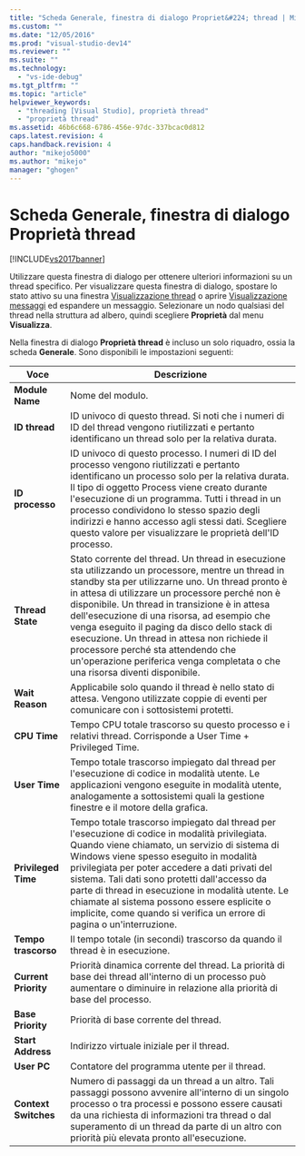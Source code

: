 ```yaml
---
title: "Scheda Generale, finestra di dialogo Propriet&#224; thread | Microsoft Docs"
ms.custom: ""
ms.date: "12/05/2016"
ms.prod: "visual-studio-dev14"
ms.reviewer: ""
ms.suite: ""
ms.technology: 
  - "vs-ide-debug"
ms.tgt_pltfrm: ""
ms.topic: "article"
helpviewer_keywords: 
  - "threading [Visual Studio], proprietà thread"
  - "proprietà thread"
ms.assetid: 46b6c668-6786-456e-97dc-337bcac0d812
caps.latest.revision: 4
caps.handback.revision: 4
author: "mikejo5000"
ms.author: "mikejo"
manager: "ghogen"
---
```

# Scheda Generale, finestra di dialogo Propriet&#224; thread
[!INCLUDE[vs2017banner](../code-quality/includes/vs2017banner.md)]

Utilizzare questa finestra di dialogo per ottenere ulteriori informazioni su un thread specifico.  Per visualizzare questa finestra di dialogo, spostare lo stato attivo su una finestra [Visualizzazione thread](../debugger/threads-view.md) o aprire [Visualizzazione messaggi](../debugger/messages-view.md) ed espandere un messaggio.  Selezionare un nodo qualsiasi del thread nella struttura ad albero, quindi scegliere **Proprietà** dal menu **Visualizza**.  
  
 Nella finestra di dialogo **Proprietà thread** è incluso un solo riquadro, ossia la scheda **Generale**.  Sono disponibili le impostazioni seguenti:  
  
|Voce|Descrizione|  
|----------|-----------------|  
|**Module Name**|Nome del modulo.|  
|**ID thread**|ID univoco di questo thread.  Si noti che i numeri di ID del thread vengono riutilizzati e pertanto identificano un thread solo per la relativa durata.|  
|**ID processo**|ID univoco di questo processo.  I numeri di ID del processo vengono riutilizzati e pertanto identificano un processo solo per la relativa durata.  Il tipo di oggetto Process viene creato durante l'esecuzione di un programma.  Tutti i thread in un processo condividono lo stesso spazio degli indirizzi e hanno accesso agli stessi dati.  Scegliere questo valore per visualizzare le proprietà dell'ID processo.|  
|**Thread State**|Stato corrente del thread.  Un thread in esecuzione sta utilizzando un processore, mentre un thread in standby sta per utilizzarne uno.  Un thread pronto è in attesa di utilizzare un processore perché non è disponibile.  Un thread in transizione è in attesa dell'esecuzione di una risorsa, ad esempio che venga eseguito il paging da disco dello stack di esecuzione.  Un thread in attesa non richiede il processore perché sta attendendo che un'operazione periferica venga completata o che una risorsa diventi disponibile.|  
|**Wait Reason**|Applicabile solo quando il thread è nello stato di attesa.  Vengono utilizzate coppie di eventi per comunicare con i sottosistemi protetti.|  
|**CPU Time**|Tempo CPU totale trascorso su questo processo e i relativi thread.  Corrisponde a User Time \+ Privileged Time.|  
|**User Time**|Tempo totale trascorso impiegato dal thread per l'esecuzione di codice in modalità utente.  Le applicazioni vengono eseguite in modalità utente, analogamente a sottosistemi quali la gestione finestre e il motore della grafica.|  
|**Privileged Time**|Tempo totale trascorso impiegato dal thread per l'esecuzione di codice in modalità privilegiata.  Quando viene chiamato, un servizio di sistema di Windows viene spesso eseguito in modalità privilegiata per poter accedere a dati privati del sistema.  Tali dati sono protetti dall'accesso da parte di thread in esecuzione in modalità utente.  Le chiamate al sistema possono essere esplicite o implicite, come quando si verifica un errore di pagina o un'interruzione.|  
|**Tempo trascorso**|Il tempo totale \(in secondi\) trascorso da quando il thread è in esecuzione.|  
|**Current Priority**|Priorità dinamica corrente del thread.  La priorità di base dei thread all'interno di un processo può aumentare o diminuire in relazione alla priorità di base del processo.|  
|**Base Priority**|Priorità di base corrente del thread.|  
|**Start Address**|Indirizzo virtuale iniziale per il thread.|  
|**User PC**|Contatore del programma utente per il thread.|  
|**Context Switches**|Numero di passaggi da un thread a un altro.  Tali passaggi possono avvenire all'interno di un singolo processo o tra processi  e possono essere causati da una richiesta di informazioni tra thread o dal superamento di un thread da parte di un altro con priorità più elevata pronto all'esecuzione.|